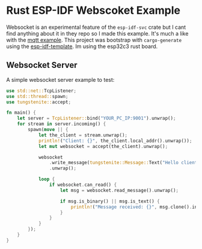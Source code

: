# Rust ESP-IDF Webscoket Example

Websocket is an experimental feature of the `esp-idf-svc` crate but I cant find anything about it in they repo so I made this example. It's much a like with the [mqtt example](https://github.com/ivmarkov/rust-esp32-std-demo). This project was bootstrap with `cargo-generate` using the [esp-idf-template](https://github.com/esp-rs/esp-idf-template). Im using the esp32c3 rust board.

## Websocket Server

A simple websocket server example to test:

``` rust
use std::net::TcpListener;
use std::thread::spawn;
use tungstenite::accept;

fn main() {
    let server = TcpListener::bind("YOUR_PC_IP:9001").unwrap();
    for stream in server.incoming() {
        spawn(move || {
            let the_client = stream.unwrap();
            println!("Client: {}", the_client.local_addr().unwrap());
            let mut websocket = accept(the_client).unwrap();

            websocket
                .write_message(tungstenite::Message::Text("Hello client".to_string()))
                .unwrap();

            loop {
                if websocket.can_read() {
                    let msg = websocket.read_message().unwrap();

                    if msg.is_binary() || msg.is_text() {
                        println!("Message received: {}", msg.clone().into_text().unwrap());
                    }
                }
            }
        });
    }
}
```